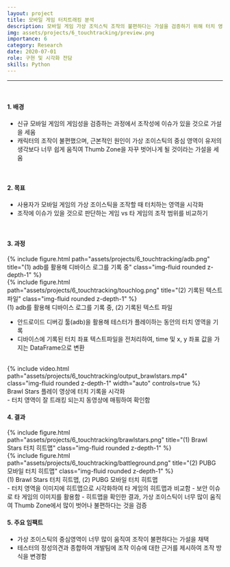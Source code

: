 ```yaml
---
layout: project
title: 모바일 게임 터치트래킹 분석
description: 모바일 게임 가상 조익스틱 조작의 불편하다는 가설을 검증하기 위해 터치 영역을 히트맵으로 시각화한 프로젝트
img: assets/projects/6_touchtracking/preview.png
importance: 6
category: Research
date: 2020-07-01
role: 구현 및 시각화 전담
skills: Python
---
```




---
<br>

#### 1. 배경

- 신규 모바일 게임의 게임성을 검증하는 과정에서 조작성에 이슈가 있을 것으로 가설을 세움
- 캐릭터의 조작이 불편했으며, 근본적인 원인이 가상 조이스틱의 중심 영역이 유저의 생각보다 너무 쉽게 움직여 Thumb Zone을 자꾸 벗어나게 될 것이라는 가설을 세움


<br>

#### 2. 목표

- 사용자가 모바일 게임의 가상 조이스틱을 조작할 때 터치하는 영역을 시각화
- 조작에 이슈가 있을 것으로 판단하는 게임 vs 타 게임의 조작 범위를 비교하기

<br>

#### 3. 과정

<div class="row">
    <div class="col-sm mt-3 mt-md-0">
        {% include figure.html path="assets/projects/6_touchtracking/adb.png" title="(1) adb를 활용해 디바이스 로그를 기록 중" class="img-fluid rounded z-depth-1" %}
    </div>
    <div class="col-sm mt-3 mt-md-0">
        {% include figure.html path="assets/projects/6_touchtracking/touchlog.png" title="(2) 기록된 텍스트 파일" class="img-fluid rounded z-depth-1" %}
    </div>
</div>
<div class="caption">
    (1) adb를 활용해 디바이스 로그를 기록 중, (2) 기록된 텍스트 파일
</div>

- 안드로이드 디버깅 툴(adb)을 활용해 테스터가 플레이하는 동안의 터치 영역을 기록
- 디바이스에 기록된 터치 좌표 텍스트파일을 전처리하여, time 및 x, y 좌표 값을 가지는 DataFrame으로 변환  

<br>

<div class="row">
    <div class="col-sm mt-3 mt-md-0">
        {% include video.html path="assets/projects/6_touchtracking/output_brawlstars.mp4" class="img-fluid rounded z-depth-1" width="auto" controls=true %}
    </div>
</div>
<div class="caption">
    Brawl Stars 플레이 영상에 터치 기록을 시각화
</div>
- 터치 영역이 잘 트래킹 되는지 동영상에 매핑하여 확인함  


<br>

#### 4. 결과

<div class="row">
    <div class="col-sm mt-3 mt-md-0">
        {% include figure.html path="assets/projects/6_touchtracking/brawlstars.png" title="(1) Brawl Stars 터치 히트맵" class="img-fluid rounded z-depth-1" %}
    </div>
    <div class="col-sm mt-3 mt-md-0">
        {% include figure.html path="assets/projects/6_touchtracking/battleground.png" title="(2) PUBG 모바일 터치 히트맵" class="img-fluid rounded z-depth-1" %}
    </div>
</div>
<div class="caption">
    (1) Brawl Stars 터치 히트맵, (2) PUBG 모바일 터치 히트맵
</div>
- 터치 영역을 이미지에 히트맵으로 시각화하여 타 게임의 히트맵과 비교함
  - 보안 이슈로 타 게임의 이미지를 활용함
- 히트맵을 확인한 결과, 가상 조이스틱이 너무 많이 움직여 Thumb Zone에서 많이 벗어나 불편하다는 것을 검증  

<br>

#### 5. 주요 임팩트

- 가상 조이스틱의 중심영역이 너무 많이 움직여 조작이 불편하다는 가설을 채택
- 테스터의 정성의견과 종합하여 개발팀에 조작 이슈에 대한 근거를 제시하여 조작 방식을 변경함

    


